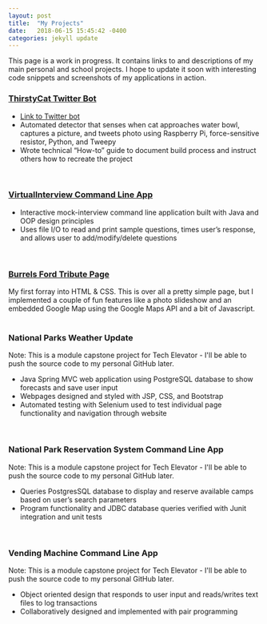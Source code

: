 ```yaml
---
layout: post
title:  "My Projects"
date:   2018-06-15 15:45:42 -0400
categories: jekyll update
---
```


This page is a work in progress. It contains links to and descriptions of my main personal and school projects. I hope to update it soon with interesting code snippets and screenshots of my applications in action.

### [ThirstyCat Twitter Bot][thirsty-cat-github]
* [Link to Twitter bot][tc-twitter]
* Automated detector that senses when cat approaches water bowl, captures a picture, and tweets photo using Raspberry Pi, force-sensitive resistor, Python, and Tweepy
* Wrote technical “How-to” guide to document build process and instruct others how to recreate the project  
<br /> 

### [VirtualInterview Command Line App][virtual-interview-github]
* Interactive mock-interview command line application built with Java and OOP design principles
* Uses file I/O to read and print sample questions, times user’s response, and allows user to 	add/modify/delete questions  
<br />

### [Burrels Ford Tribute Page][burrells-ford]
My first forray into HTML & CSS. This is over all a pretty simple page, but I implemented a couple of fun features like a photo slideshow and an embedded Google Map using the Google Maps API and a bit of Javascript.  
<br />

### National Parks Weather Update
Note: This is a module capstone project for Tech Elevator - I'll be able to push the source code to my personal GitHub later.
* Java Spring MVC web application using PostgreSQL database to show forecasts and save user input
* Webpages designed and styled with JSP, CSS, and Bootstrap
* Automated testing with Selenium used to test individual page functionality and navigation through website
<br />

### National Park Reservation System Command Line App
Note: This is a module capstone project for Tech Elevator - I'll be able to push the source code to my personal GitHub later.
* Queries PostgresSQL database to display and reserve available camps based on user’s search parameters
* Program functionality and JDBC database queries verified with Junit integration and unit tests  
<br />

### Vending Machine Command Line App
Note: This is a module capstone project for Tech Elevator - I'll be able to push the source code to my personal GitHub later.
* Object oriented design that responds to user input and reads/writes text files to log transactions
* Collaboratively designed and implemented with pair programming

[tc-twitter]:https://twitter.com/TheThirstyCat
[thirsty-cat-github]:https://github.com/timothy-johnston/ThirstyCat
[virtual-interview-github]:https://github.com/timothy-johnston/VirtualInterview
[burrells-ford]:https://codepen.io/tedwardj11/full/ELNoYK/
